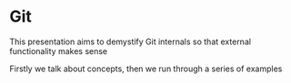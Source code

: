 # Git

This presentation aims to demystify Git internals so that external functionality makes sense

Firstly we talk about concepts, then we run through a series of examples
